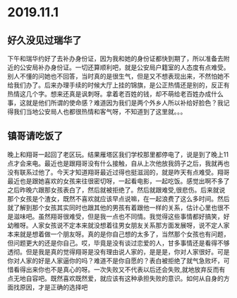 # 2019.11.1

## 好久没见过瑞华了

下午和瑞华约好了去补办身份证，因为我和她的身份证都快到期了，所以准备去附近的公安局补办身份证。一切还算顺利吧，就是公安局户籍室的人态度有点难受。别人不懂的问她也不回答，当时真的是很生气，但是又不想表现出来，不然怕她不给我们办了。后来办理手续的时候大厅上挂的锦旗，是公正热情还是别的，反正有热情这几个字。想来还真是讽刺呀。拿着老百姓的钱，却不萌给老百姓办成什么事，这就是他们所谓的使命感？难道因为我们是两个外乡人所以补给好脸色？我记得我们当地公安局人也都很热情和客气呀，不知道到了这里就。。。

## 镇哥请吃饭了

晚上和翔哥一起回了老区玩。结果雁塔区我们学校那里都停电了，说是到了晚上11点才会来电。最近也是跟翔哥没有什么接触，自从上次他放我鸽子之后，我就再也没有联系过他了。今天才知道翔哥最近过得也挺滋润的，就是昨天有点难受。翔哥最近也是跟她喜欢的女孩来往很密切呀，一起看电影，一起吃饭。感觉出啊不多了之后昨晚六跟那女孩表白了，然后就被拒绝了。然后就跟难受,很悲伤。后来就说那个女孩是个渣女，既然不喜欢就应该早点说嘛，在一起浪费了这么多时间。然后就了解到那个女孩其实同时也跟其他的男孩有着跟他一样的关系，估计心里也很不是滋味吧。虽然翔哥很难受，但是我一点也不同情。我觉得这些事情都好搞笑，好幼稚呀。人家女孩说不定本来就没想着往男女朋友关系那方面发展呀，说不定人家本来就是想着做一个朋友呀。真的是你自己想的太多了，当然那个女孩也有问题，但问题更大的还是你自己。哎，毕竟是没有谈过恋爱的人，甘多事情还是看得不够透彻。但是我是真的觉得翔哥是没有理由说人家的，是是是，你对人家很好。可是你对人家的好是人家逼你的吗？难道不是你自愿的？表白被拒绝了就气急败坏，可惜看得出来你也不是真心的呀。一次失败又不代表以后还会失败,就地放弃反而有点无地自容吧。既然喜欢既然爱，就应该有这种承担失败的意识。如何从自身的方面找原因，才是正确的选择吧
